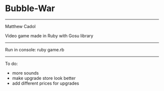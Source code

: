 # Bubble-War
-------------
Matthew Cadol

Video game made in Ruby with Gosu library

-----------------------------------------
Run in console:
ruby game.rb


-------------------------------
To do:
- more sounds
- make upgrade store look better
- add different prices for upgrades
